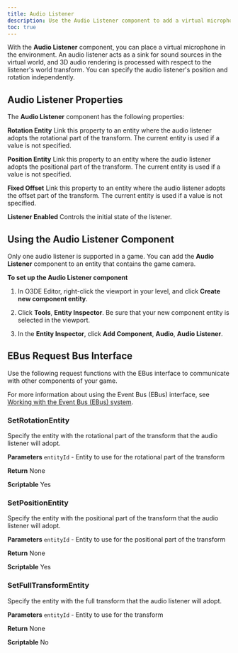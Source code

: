 ```yaml
---
title: Audio Listener
description: Use the Audio Listener component to add a virtual microphone in the Open 3D Engine environment.
toc: true
---
```


With the **Audio Listener** component, you can place a virtual microphone in the environment. An audio listener acts as a sink for sound sources in the virtual world, and 3D audio rendering is processed with respect to the listener's world transform. You can specify the audio listener's position and rotation independently.

## Audio Listener Properties

The **Audio Listener** component has the following properties:

**Rotation Entity**
Link this property to an entity where the audio listener adopts the rotational part of the transform. The current entity is used if a value is not specified.

**Position Entity**
Link this property to an entity where the audio listener adopts the positional part of the transform. The current entity is used if a value is not specified.

**Fixed Offset**
Link this property to an entity where the audio listener adopts the offset part of the transform. The current entity is used if a value is not specified.

**Listener Enabled**
Controls the initial state of the listener.

## Using the Audio Listener Component

Only one audio listener is supported in a game. You can add the **Audio Listener** component to an entity that contains the game camera.

**To set up the Audio Listener component**

1. In O3DE Editor, right-click the viewport in your level, and click **Create new component entity**.

1. Click **Tools**, **Entity Inspector**. Be sure that your new component entity is selected in the viewport.

1. In the **Entity Inspector**, click **Add Component**, **Audio**, **Audio Listener**.

## EBus Request Bus Interface

Use the following request functions with the EBus interface to communicate with other components of your game.

For more information about using the Event Bus (EBus) interface, see [Working with the Event Bus (EBus) system](/docs/user-guide/engine/ebus/).

### SetRotationEntity

Specify the entity with the rotational part of the transform that the audio listener will adopt.

**Parameters**
`entityId` - Entity to use for the rotational part of the transform

**Return**
None

**Scriptable**
Yes

### SetPositionEntity

Specify the entity with the positional part of the transform that the audio listener will adopt.

**Parameters**
`entityId` - Entity to use for the positional part of the transform

**Return**
None

**Scriptable**
Yes

### SetFullTransformEntity

Specify the entity with the full transform that the audio listener will adopt.

**Parameters**
`entityId` - Entity to use for the transform

**Return**
None

**Scriptable**
No
